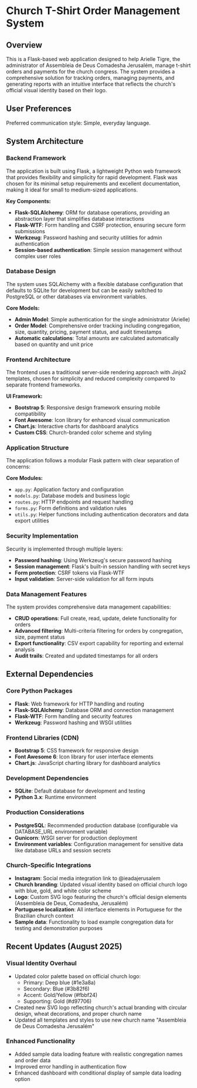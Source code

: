 # Church T-Shirt Order Management System

## Overview

This is a Flask-based web application designed to help Arielle Tigre, the administrator of Assembleia de Deus Comadesha Jerusalém, manage t-shirt orders and payments for the church congress. The system provides a comprehensive solution for tracking orders, managing payments, and generating reports with an intuitive interface that reflects the church's official visual identity based on their logo.

## User Preferences

Preferred communication style: Simple, everyday language.

## System Architecture

### Backend Framework
The application is built using Flask, a lightweight Python web framework that provides flexibility and simplicity for rapid development. Flask was chosen for its minimal setup requirements and excellent documentation, making it ideal for small to medium-sized applications.

**Key Components:**
- **Flask-SQLAlchemy**: ORM for database operations, providing an abstraction layer that simplifies database interactions
- **Flask-WTF**: Form handling and CSRF protection, ensuring secure form submissions
- **Werkzeug**: Password hashing and security utilities for admin authentication
- **Session-based authentication**: Simple session management without complex user roles

### Database Design
The system uses SQLAlchemy with a flexible database configuration that defaults to SQLite for development but can be easily switched to PostgreSQL or other databases via environment variables.

**Core Models:**
- **Admin Model**: Simple authentication for the single administrator (Arielle)
- **Order Model**: Comprehensive order tracking including congregation, size, quantity, pricing, payment status, and audit timestamps
- **Automatic calculations**: Total amounts are calculated automatically based on quantity and unit price

### Frontend Architecture
The frontend uses a traditional server-side rendering approach with Jinja2 templates, chosen for simplicity and reduced complexity compared to separate frontend frameworks.

**UI Framework:**
- **Bootstrap 5**: Responsive design framework ensuring mobile compatibility
- **Font Awesome**: Icon library for enhanced visual communication
- **Chart.js**: Interactive charts for dashboard analytics
- **Custom CSS**: Church-branded color scheme and styling

### Application Structure
The application follows a modular Flask pattern with clear separation of concerns:

**Core Modules:**
- `app.py`: Application factory and configuration
- `models.py`: Database models and business logic
- `routes.py`: HTTP endpoints and request handling
- `forms.py`: Form definitions and validation rules
- `utils.py`: Helper functions including authentication decorators and data export utilities

### Security Implementation
Security is implemented through multiple layers:
- **Password hashing**: Using Werkzeug's secure password hashing
- **Session management**: Flask's built-in session handling with secret keys
- **Form protection**: CSRF tokens via Flask-WTF
- **Input validation**: Server-side validation for all form inputs

### Data Management Features
The system provides comprehensive data management capabilities:
- **CRUD operations**: Full create, read, update, delete functionality for orders
- **Advanced filtering**: Multi-criteria filtering for orders by congregation, size, payment status
- **Export functionality**: CSV export capability for reporting and external analysis
- **Audit trails**: Created and updated timestamps for all orders

## External Dependencies

### Core Python Packages
- **Flask**: Web framework for HTTP handling and routing
- **Flask-SQLAlchemy**: Database ORM and connection management
- **Flask-WTF**: Form handling and security features
- **Werkzeug**: Password hashing and WSGI utilities

### Frontend Libraries (CDN)
- **Bootstrap 5**: CSS framework for responsive design
- **Font Awesome 6**: Icon library for user interface elements
- **Chart.js**: JavaScript charting library for dashboard analytics

### Development Dependencies
- **SQLite**: Default database for development and testing
- **Python 3.x**: Runtime environment

### Production Considerations
- **PostgreSQL**: Recommended production database (configurable via DATABASE_URL environment variable)
- **Gunicorn**: WSGI server for production deployment
- **Environment variables**: Configuration management for sensitive data like database URLs and session secrets

### Church-Specific Integrations
- **Instagram**: Social media integration link to @ieadajerusalem
- **Church branding**: Updated visual identity based on official church logo with blue, gold, and white color scheme
- **Logo**: Custom SVG logo featuring the church's official design elements (Assembleia de Deus, Comadesha, Jerusalém)
- **Portuguese localization**: All interface elements in Portuguese for the Brazilian church context
- **Sample data**: Functionality to load example congregation data for testing and demonstration purposes

## Recent Updates (August 2025)

### Visual Identity Overhaul
- Updated color palette based on official church logo:
  - Primary: Deep blue (#1e3a8a)
  - Secondary: Blue (#3b82f6) 
  - Accent: Gold/Yellow (#fbbf24)
  - Supporting: Gold (#d97706)
- Created new SVG logo reflecting church's actual branding with circular design, wheat decorations, and proper church name
- Updated all templates and styles to use new church name "Assembleia de Deus Comadesha Jerusalém"

### Enhanced Functionality
- Added sample data loading feature with realistic congregation names and order data
- Improved error handling in authentication flow
- Enhanced dashboard with conditional display of sample data loading option
